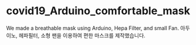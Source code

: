 # covid19_Arduino_comfortable_mask

We made a breathable mask using Arduino, Hepa Filter, and small Fan.
아두이노, 헤파필터, 소형 팬을 이용하여 편한 마스크를 제작했습니다.
